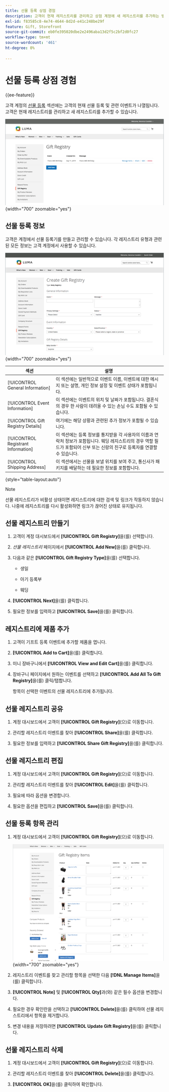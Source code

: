 ```yaml
---
title: 선물 등록 상점 경험
description: 고객이 현재 레지스트리를 관리하고 상점 계정에 새 레지스트리를 추가하는 방법에 대해 알아봅니다.
exl-id: f83585c8-4e74-4644-8d2d-e41c248be29f
feature: Gift, Storefront
source-git-commit: eb0fe395020dbe2e2496aba13d2f5c2bf2d0fc27
workflow-type: tm+mt
source-wordcount: '461'
ht-degree: 0%

---
```


# 선물 등록 상점 경험

{{ee-feature}}

고객 계정의 [선물 등록](gift-registries.md) 섹션에는 고객의 현재 선물 등록 및 관련 이벤트가 나열됩니다. 고객은 현재 레지스트리를 관리하고 새 레지스트리를 추가할 수 있습니다.

![선물 레지스트리](./assets/account-dashboard-gift-registry.png){width="700" zoomable="yes"}

## 선물 등록 정보

고객은 계정에서 선물 등록기를 만들고 관리할 수 있습니다. 각 레지스트리 유형과 관련된 모든 정보는 고객 계정에서 사용할 수 있습니다.

![Example storefront - 선물 등록 정보](./assets/gift-registry-create-baby-storefront.png){width="700" zoomable="yes"}

| 섹션 | 설명 |
|--- |--- |
| [!UICONTROL General Information] | 이 섹션에는 일반적으로 이벤트 이름, 이벤트에 대한 메시지 또는 설명, 개인 정보 설정 및 이벤트 상태가 포함됩니다. |
| [!UICONTROL Event Information] | 이 섹션에는 이벤트의 위치 및 날짜가 포함됩니다. 결혼식의 경우 한 사람이 데려올 수 있는 손님 수도 포함될 수 있습니다. |
| [!UICONTROL Gift Registry Details] | 여기에는 해당 상황과 관련된 추가 정보가 포함될 수 있습니다. |
| [!UICONTROL Registrant Information] | 이 섹션에는 등록 정보를 통지받을 각 사용자의 이름과 연락처 정보가 포함됩니다. 웨딩 레지스트리의 경우 역할 필드가 포함되어 신부 또는 신랑의 친구로 등록자를 연결할 수 있습니다. |
| [!UICONTROL Shipping Address] | 이 섹션에서는 선물을 보낼 위치를 보여 주고, 통신사가 패키지를 배달하는 데 필요한 정보를 포함합니다. |

{style="table-layout:auto"}

>[!NOTE]
>
>선물 레지스트리가 비활성 상태이면 레지스트리에 대한 검색 및 링크가 작동하지 않습니다. 나중에 레지스트리를 다시 활성화하면 링크가 끊어진 상태로 유지됩니다.

## 선물 레지스트리 만들기

1. 고객이 계정 대시보드에서 **[!UICONTROL Gift Registry]**&#x200B;을(를) 선택합니다.

1. _선물 레지스트리_ 페이지에서 **[!UICONTROL Add New]**&#x200B;을(를) 클릭합니다.

1. 다음과 같은 **[!UICONTROL Gift Registry Type]**&#x200B;을(를) 선택합니다.

   - 생일

   - 아기 등록부

   - 웨딩

1. **[!UICONTROL Next]**&#x200B;을(를) 클릭합니다.

1. 필요한 정보를 입력하고 **[!UICONTROL Save]**&#x200B;을(를) 클릭합니다.

## 레지스트리에 제품 추가

1. 고객이 기프트 등록 이벤트에 추가할 제품을 엽니다.

1. **[!UICONTROL Add to Cart]**&#x200B;을(를) 클릭합니다.

1. 미니 장바구니에서 **[!UICONTROL View and Edit Cart]**&#x200B;을(를) 클릭합니다.

1. 장바구니 페이지에서 원하는 이벤트를 선택하고 **[!UICONTROL Add All To Gift Registry]**&#x200B;을(를) 클릭/탭합니다.

   항목이 선택한 이벤트의 선물 레지스트리에 추가됩니다.

## 선물 레지스트리 공유

1. 계정 대시보드에서 고객이 **[!UICONTROL Gift Registry]**(으)로 이동합니다.

1. 관리할 레지스트리 이벤트를 찾아 **[!UICONTROL Share]**&#x200B;을(를) 클릭합니다.

1. 필요한 정보를 입력하고 **[!UICONTROL Share Gift Registry]**&#x200B;을(를) 클릭합니다.

## 선물 레지스트리 편집

1. 계정 대시보드에서 고객이 **[!UICONTROL Gift Registry]**(으)로 이동합니다.

1. 관리할 레지스트리 이벤트를 찾아 **[!UICONTROL Edit]**&#x200B;을(를) 클릭합니다.

1. 필요에 따라 옵션을 변경합니다.

1. 필요한 옵션을 편집하고 **[!UICONTROL Save]**&#x200B;을(를) 클릭합니다.

## 선물 등록 항목 관리

1. 계정 대시보드에서 고객이 **[!UICONTROL Gift Registry]**(으)로 이동합니다.

   ![선물 레지스트리 항목 관리](./assets/account-dashboard-gift-registry-items-management.png){width="700" zoomable="yes"}

1. 레지스트리 이벤트를 찾고 관리할 항목을 선택한 다음 **[!DNL Manage Items]**&#x200B;을(를) 클릭합니다.

1. **[!UICONTROL Note]** 및 **[!UICONTROL Qty]**&#x200B;과(와) 같은 필수 옵션을 변경합니다.

1. 필요한 경우 확인란을 선택하고 **[!UICONTROL Delete]**&#x200B;을(를) 클릭하여 선물 레지스트리에서 항목을 제거합니다.

1. 변경 내용을 저장하려면 **[!UICONTROL Update Gift Registry]**&#x200B;을(를) 클릭합니다.

## 선물 레지스트리 삭제

1. 계정 대시보드에서 고객이 **[!UICONTROL Gift Registry]**(으)로 이동합니다.

1. 관리할 레지스트리 이벤트를 찾아 **[!UICONTROL Delete]**&#x200B;을(를) 클릭합니다.

1. **[!UICONTROL OK]**&#x200B;을(를) 클릭하여 확인합니다.
